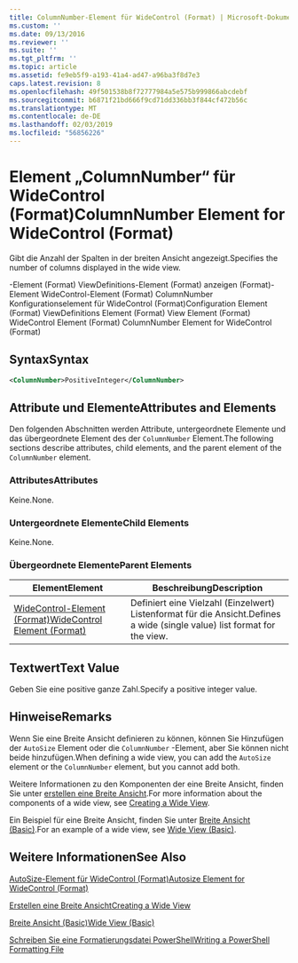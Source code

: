 ```yaml
---
title: ColumnNumber-Element für WideControl (Format) | Microsoft-Dokumentation
ms.custom: ''
ms.date: 09/13/2016
ms.reviewer: ''
ms.suite: ''
ms.tgt_pltfrm: ''
ms.topic: article
ms.assetid: fe9eb5f9-a193-41a4-ad47-a96ba3f8d7e3
caps.latest.revision: 8
ms.openlocfilehash: 49f501538b8f72777984a5e575b999866abcdebf
ms.sourcegitcommit: b6871f21bd666f9cd71dd336bb3f844cf472b56c
ms.translationtype: MT
ms.contentlocale: de-DE
ms.lasthandoff: 02/03/2019
ms.locfileid: "56856226"
---
```

# <a name="columnnumber-element-for-widecontrol-format"></a><span data-ttu-id="56b4c-102">Element „ColumnNumber“ für WideControl (Format)</span><span class="sxs-lookup"><span data-stu-id="56b4c-102">ColumnNumber Element for WideControl (Format)</span></span>

<span data-ttu-id="56b4c-103">Gibt die Anzahl der Spalten in der breiten Ansicht angezeigt.</span><span class="sxs-lookup"><span data-stu-id="56b4c-103">Specifies the number of columns displayed in the wide view.</span></span>

<span data-ttu-id="56b4c-104">-Element (Format) ViewDefinitions-Element (Format) anzeigen (Format)-Element WideControl-Element (Format) ColumnNumber Konfigurationselement für WideControl (Format)</span><span class="sxs-lookup"><span data-stu-id="56b4c-104">Configuration Element (Format) ViewDefinitions Element (Format) View Element (Format) WideControl Element (Format) ColumnNumber Element for WideControl (Format)</span></span>

## <a name="syntax"></a><span data-ttu-id="56b4c-105">Syntax</span><span class="sxs-lookup"><span data-stu-id="56b4c-105">Syntax</span></span>

```xml
<ColumnNumber>PositiveInteger</ColumnNumber>
```

## <a name="attributes-and-elements"></a><span data-ttu-id="56b4c-106">Attribute und Elemente</span><span class="sxs-lookup"><span data-stu-id="56b4c-106">Attributes and Elements</span></span>

<span data-ttu-id="56b4c-107">Den folgenden Abschnitten werden Attribute, untergeordnete Elemente und das übergeordnete Element des der `ColumnNumber` Element.</span><span class="sxs-lookup"><span data-stu-id="56b4c-107">The following sections describe attributes, child elements, and the parent element of the `ColumnNumber` element.</span></span>

### <a name="attributes"></a><span data-ttu-id="56b4c-108">Attributes</span><span class="sxs-lookup"><span data-stu-id="56b4c-108">Attributes</span></span>

<span data-ttu-id="56b4c-109">Keine.</span><span class="sxs-lookup"><span data-stu-id="56b4c-109">None.</span></span>

### <a name="child-elements"></a><span data-ttu-id="56b4c-110">Untergeordnete Elemente</span><span class="sxs-lookup"><span data-stu-id="56b4c-110">Child Elements</span></span>

<span data-ttu-id="56b4c-111">Keine.</span><span class="sxs-lookup"><span data-stu-id="56b4c-111">None.</span></span>

### <a name="parent-elements"></a><span data-ttu-id="56b4c-112">Übergeordnete Elemente</span><span class="sxs-lookup"><span data-stu-id="56b4c-112">Parent Elements</span></span>

|<span data-ttu-id="56b4c-113">Element</span><span class="sxs-lookup"><span data-stu-id="56b4c-113">Element</span></span>|<span data-ttu-id="56b4c-114">Beschreibung</span><span class="sxs-lookup"><span data-stu-id="56b4c-114">Description</span></span>|
|-------------|-----------------|
|[<span data-ttu-id="56b4c-115">WideControl-Element (Format)</span><span class="sxs-lookup"><span data-stu-id="56b4c-115">WideControl Element (Format)</span></span>](./widecontrol-element-format.md)|<span data-ttu-id="56b4c-116">Definiert eine Vielzahl (Einzelwert) Listenformat für die Ansicht.</span><span class="sxs-lookup"><span data-stu-id="56b4c-116">Defines a wide (single value) list format for the view.</span></span>|

## <a name="text-value"></a><span data-ttu-id="56b4c-117">Textwert</span><span class="sxs-lookup"><span data-stu-id="56b4c-117">Text Value</span></span>

<span data-ttu-id="56b4c-118">Geben Sie eine positive ganze Zahl.</span><span class="sxs-lookup"><span data-stu-id="56b4c-118">Specify a positive integer value.</span></span>

## <a name="remarks"></a><span data-ttu-id="56b4c-119">Hinweise</span><span class="sxs-lookup"><span data-stu-id="56b4c-119">Remarks</span></span>

<span data-ttu-id="56b4c-120">Wenn Sie eine Breite Ansicht definieren zu können, können Sie Hinzufügen der `AutoSize` Element oder die `ColumnNumber` -Element, aber Sie können nicht beide hinzufügen.</span><span class="sxs-lookup"><span data-stu-id="56b4c-120">When defining a wide view, you can add the `AutoSize` element or the `ColumnNumber` element, but you cannot add both.</span></span>

<span data-ttu-id="56b4c-121">Weitere Informationen zu den Komponenten der eine Breite Ansicht, finden Sie unter [erstellen eine Breite Ansicht](./creating-a-wide-view.md).</span><span class="sxs-lookup"><span data-stu-id="56b4c-121">For more information about the components of a wide view, see [Creating a Wide View](./creating-a-wide-view.md).</span></span>

<span data-ttu-id="56b4c-122">Ein Beispiel für eine Breite Ansicht, finden Sie unter [Breite Ansicht (Basic)](./wide-view-basic.md).</span><span class="sxs-lookup"><span data-stu-id="56b4c-122">For an example of a wide view, see [Wide View (Basic)](./wide-view-basic.md).</span></span>

## <a name="see-also"></a><span data-ttu-id="56b4c-123">Weitere Informationen</span><span class="sxs-lookup"><span data-stu-id="56b4c-123">See Also</span></span>

[<span data-ttu-id="56b4c-124">AutoSize-Element für WideControl (Format)</span><span class="sxs-lookup"><span data-stu-id="56b4c-124">Autosize Element for WideControl (Format)</span></span>](./autosize-element-for-widecontrol-format.md)

[<span data-ttu-id="56b4c-125">Erstellen eine Breite Ansicht</span><span class="sxs-lookup"><span data-stu-id="56b4c-125">Creating a Wide View</span></span>](./creating-a-wide-view.md)

[<span data-ttu-id="56b4c-126">Breite Ansicht (Basic)</span><span class="sxs-lookup"><span data-stu-id="56b4c-126">Wide View (Basic)</span></span>](./wide-view-basic.md)

[<span data-ttu-id="56b4c-127">Schreiben Sie eine Formatierungsdatei PowerShell</span><span class="sxs-lookup"><span data-stu-id="56b4c-127">Writing a PowerShell Formatting File</span></span>](./writing-a-powershell-formatting-file.md)
